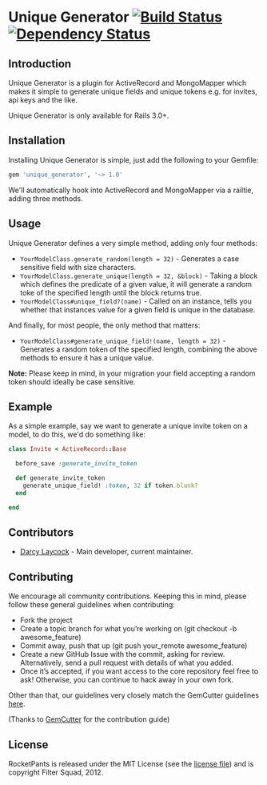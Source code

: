 # Unique Generator [![Build Status](https://secure.travis-ci.org/filtersquad/unique_generator.png?branch=master)](http://travis-ci.org/filtersquad/unique_generator) [![Dependency Status](https://gemnasium.com/filtersquad/unique_generator.png)](https://gemnasium.com/filtersquad/unique_generator)

## Introduction

Unique Generator is a plugin for ActiveRecord and MongoMapper which makes it simple to generate
unique fields and unique tokens e.g. for invites, api keys and the like.

Unique Generator is only available for Rails 3.0+.

## Installation

Installing Unique Generator is simple, just add the following to your Gemfile:

```ruby
gem 'unique_generator', '~> 1.0'
```

We'll automatically hook into ActiveRecord and MongoMapper via a railtie, adding three methods.

## Usage

Unique Generator defines a very simple method, adding only four methods:

* `YourModelClass.generate_random(length = 32)` - Generates a case sensitive field with size characters.
* `YourModelClass.generate_unique(length = 32, &block)` - Taking a block which defines the predicate of a given value,
  it will generate a random toke of the specified length until the block returns true.
* `YourModelClass#unique_field?(name)` - Called on an instance, tells you whether that instances value for a given
  field is unique in the database.

And finally, for most people, the only method that matters:

* `YourModelClass#generate_unique_field!(name, length = 32)` - Generates a random token of the specified length, combining
   the above methods to ensure it has a unique value.

**Note:** Please keep in mind, in your migration your field accepting a random token should ideally be case sensitive.

## Example

As a simple example, say we want to generate a unique invite token on a model, to do this, we'd do something like:

```ruby
class Invite < ActiveRecord::Base

  before_save :generate_invite_token

  def generate_invite_token
    generate_unique_field! :token, 32 if token.blank?
  end

end
```

## Contributors

- [Darcy Laycock](https://github.com/Sutto) - Main developer, current maintainer.

## Contributing

We encourage all community contributions. Keeping this in mind, please follow these general guidelines when contributing:

* Fork the project
* Create a topic branch for what you’re working on (git checkout -b awesome_feature)
* Commit away, push that up (git push your\_remote awesome\_feature)
* Create a new GitHub Issue with the commit, asking for review. Alternatively, send a pull request with details of what you added.
* Once it’s accepted, if you want access to the core repository feel free to ask! Otherwise, you can continue to hack away in your own fork.

Other than that, our guidelines very closely match the GemCutter guidelines [here](http://wiki.github.com/qrush/gemcutter/contribution-guidelines).

(Thanks to [GemCutter](http://wiki.github.com/qrush/gemcutter/) for the contribution guide)

## License

RocketPants is released under the MIT License (see the [license file](https://github.com/filtersquad/unique_generator/blob/master/LICENSE)) and is copyright Filter Squad, 2012.
